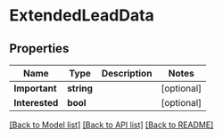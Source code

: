# ExtendedLeadData

## Properties

Name | Type | Description | Notes
------------ | ------------- | ------------- | -------------
**Important** | **string** |  | [optional] 
**Interested** | **bool** |  | [optional] 

[[Back to Model list]](../README.md#documentation-for-models) [[Back to API list]](../README.md#documentation-for-api-endpoints) [[Back to README]](../README.md)


